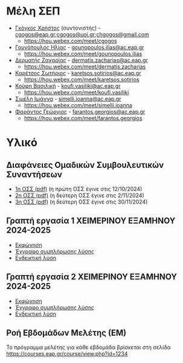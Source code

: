 # Μέλη ΣΕΠ

* [Γκόγκος Χρήστος](https://www.linkedin.com/in/christos-gogos-07a75bb) (συντονιστής)  - cgogos@eap.gr;cgogos@uoi.gr;chgogos@gmail.com
    * <https://hou.webex.com/meet/cgogos>
* [Γουνόπουλος Ηλίας](https://www.linkedin.com/in/eliasgounopoulos/) - gounopoulos.ilias@ac.eap.gr
    * <https://hou.webex.com/meet/gounopoulos.ilias>
* [Δερματής Ζαχαρίας](https://www.linkedin.com/in/zacharias-dermatis-80245a85/) - dermatis.zacharias@ac.eap.gr
    * <https://hou.webex.com/meet/dermatis.zacharias>
* [Καρέτσος Σωτήριος](https://www.linkedin.com/in/sotiris-karetsos-088b562a/) - karetsos.sotirios@ac.eap.gr
    * <https://hou.webex.com/meet/karetsos.sotirios>
* [Κούφη Βασιλική](https://www.linkedin.com/in/vassiliki-koufi-163a6512/) - koufi.vasiliki@ac.eap.gr
    * <https://hou.webex.com/meet/koufi.vasiliki>
* [Σιμέλη Ιωάννα](https://www.linkedin.com/in/ioannasimeli/) - simelli.ioanna@ac.eap.gr
    * <https://hou.webex.com/meet/simelli.ioanna>
* [Φαράντος Γεώργιος](https://www.linkedin.com/in/georgios-farantos-497931142/) - farantos.georgios@ac.eap.gr
    * <https://hou.webex.com/meet/farantos.georgios>


# Υλικό


## Διαφάνειες Ομαδικών Συμβουλευτικών Συναντήσεων

<!-- Οι διαφάνειες θα ανέβουν στο <https://courses.eap.gr/course/view.php?id=1234> στις 13/10/2024. -->

* [1η ΟΣΣ (pdf)](./resources/3/ΔΙΑΦΑΝΕΙΕΣ%201ΗΣ%20ΟΣΣ.pdf) (η πρώτη ΟΣΣ έγινε στις 12/10/2024)
* [2η ΟΣΣ (pdf)](./resources/3/ΔΙΑΦΑΝΕΙΕΣ%202ΗΣ%20ΟΣΣ.pdf) (η δεύτερη ΟΣΣ έγινε στις 2/11/2024)
* [3η ΟΣΣ (pdf)](./resources/3/ΔΙΑΦΑΝΕΙΕΣ%203ΗΣ%20ΟΣΣ.pdf) (η δεύτερη ΟΣΣ έγινε στις 30/11/2024)


## Γραπτή εργασία 1 ΧΕΙΜΕΡΙΝΟΥ ΕΞΑΜΗΝΟΥ 2024-2025

<!-- Η γραπτή εργασία 1 του τρέχοντος εξαμήνου αναρτήθηκε στις 10/10/2024 στο <https://courses.eap.gr/course/view.php?id=1234>. Η εκφώνησή της και η ενδεικτική λύση της θα ανέβει εδώ την επόμενη ημέρα της λήξης προθεσμίας υποβολής των εργασιών. -->
* [Εκφώνηση](./resources/3/fall_2024_2025_ge1.pdf)
* [Έγγραφο συμπλήρωσης λύσης](./resources/3/2024-25_DMD54_[toeponymosas]_GE1_[tmima].docx)
* [Ενδεικτική λύση](./resources/3/fall_2024_2025_ge1_sol.pdf)


## Γραπτή εργασία 2 ΧΕΙΜΕΡΙΝΟΥ ΕΞΑΜΗΝΟΥ 2024-2025 
<!-- Η γραπτή εργασία 2 του τρέχοντος εξαμήνου ανακοινώθηκε στις 1/11/2024 -->
* [Εκφώνηση](./resources/3/fall_2024_2025_ge2.pdf)
* [Έγγραφο συμπλήρωσης λύσης](./resources/3/2024-25_DMD54_[toeponymosas]_GE2_[tmima].docx)
* [Ενδεικτική λύση](./resources/fall_2024_2025_ge2_sol.pdf)


## Ροή Εβδομάδων Μελέτης (ΕΜ)

Το πρόγραμμα μελέτης για κάθε εβδομάδα βρίσκεται στη σελίδα <https://courses.eap.gr/course/view.php?id=1234>

<!-- 1. ΕΜ1: 01/10/2024-06/10/2024 - Η 1η εβδομάδα μελέτης εξετάζει το περιβάλλον ανάπτυξης συστημάτων, ορίζει την ανάλυση και σχεδίαση συστημάτων, περιγράφει το ρόλο του αναλυτή, την έννοια του κύκλου ζωής ανάπτυξης πληροφοριακών συστημάτων, το ρόλο εργαλείων CASE (Computer Aided Software Engineering) στην ανάπτυξη συστημάτων, περιγράφει την εξωτερική ανάθεση έργου, διάφορες πηγές λογισμικού, τρόπους αξιολόγησης έτοιμων λογισμικών και την έννοια της επαναχρησιμοποίησης. Μελετήστε από το βιβλίο: Valacich J.S., George J.F., Hoffer J.A. (2014). Ανάλυση και σχεδίαση πληροφοριακών συστημάτων, Εκδόσεις Τζιόλα, 5η έκδοση, ISBN: 978-960-418-449-1, το κεφάλαιο 1 (Το περιβάλλον ανάπτυξης συστημάτων) σελ. 1-23, το κεφάλαιο 2 (Οι πηγές του λογισμικού) σελ. 31-46   
2. ΕΜ2: 07/10/2024-13/10/2024 - Η 2η εβδομάδα μελέτης αφορά τη διαχείριση έργων Πληροφοριακών Συστημάτων (ΠΣ). Ειδικότερα, εξετάζει το ρόλο του αναλυτή συστημάτων ως διευθυντή ενός έργου ΠΣ, την έννοια των παραδοτέων όπως η μελέτη σκοπιμότητας και τη διαδικασία διαχείρισης έργου με φάσεις έναρξης, σχεδιασμού, εκτέλεσης και κλείσιμο έργου. Επιπλέον αναλύονται θέματα όπως η εκτίμηση μεγέθους και κόστους έργων, τα δικτυακά διαγράμματα  έργου, τα διαγράμματα Gantt, η τεχνική PERT, o χρονοπρογραμματισμός της κρίσιμης διαδρομής και η χρήση λογισμικών διαχείρισης έργων. Μελετήστε από το βιβλίο: Joey, G.F., Hoffer, J.A., Valacich, J.S. (2014) (5η έκδ.).  Ανάλυση και Σχεδίαση Πληροφοριακών Συστημάτων. Θεσσαλονίκη: Εκδόσεις Τζιόλα, ISBN: 978-960-418-449-1, το κεφάλαιο 3 (Το περιβάλλον ανάπτυξης συστημάτων) σελ. 51-87 
3. ΕΜ3: 14/10/2024-20/10/2024 - Στην 3η εβδομάδα μελέτης ασχολούμαστε με τις δύο πρώτες φάσεις του κύκλου ζωής ανάπτυξης συστημάτων, τη φάση σχεδιασμού και επιλογής συστημάτων και τη φάση ανάλυσης συστημάτων. Στην πρώτη φάση εξετάζεται η διαδικασία επιλογής έργων (αν υπάρχουν περισσότερα έργα που αιτούνται υλοποίησης) η έναρξη και ο σχεδιασμός τους. Στη δεύτερη φάση εξετάζεται το θέμα του προσδιορισμού απαιτήσεων. Αναλύονται θέματα όπως η εκτίμηση της δυνατότητας επίτευξης ενός έργου εξετάζοντας επιμέρους παράγοντες (τεχνικούς, πολιτικής κ.α.) και η ανάλυση κόστους/οφέλους. Στη συνέχεια εξετάζεται ο προσδιορισμός απαιτήσεων μέσω διενέργειας συνεντεύξεων, παρατήρησης εργαζομένων και ανάλυσης εταιρικών εγγράφων. Επιπλέον, παρουσιάζεται η πρωτοτυποποίηση και η Συλλογική Σχεδίαση Εφαρμογών (ΣΣΕ) ως μηχανισμοί εξαγωγής απαιτήσεων. Τέλος, αναλύεται η έννοια του ανασχεδιασμού επιχειρηματικών διεργασιών. Μελετήστε από το βιβλίο: Valacich J.S., George J.F., Hoffer J.A. (2014). Ανάλυση και σχεδίαση πληροφοριακών συστημάτων, Εκδόσεις Τζιόλα, 5η έκδοση, ISBN: 978-960-418-449-1, το κεφάλαιο 4 (Σχεδιασμός και επιλογή συστημάτων) σελ. 99-129 και το κεφάλαιο 5 (Προσδιορισμός των απαιτήσεων του συστήματος) σελ. 145-173.
4. ΕΜ4: 21/10/2024-27/10/2024 - Στην 4η εβδομάδα μελέτης παραμένουμε στη φάση ανάλυσης συστημάτων και εξετάζουμε το θέμα της δόμησης των απαιτήσεων του συστήματος και ειδικότερα τη μοντελοποίηση των διεργασιών με Διαγράμματα Ροής Δεδομένων (ΔΡΔ). Επισημαίνονται έννοιες των ΔΡΔ όπως η εξισορρόπηση και η αποσύνθεση και αναλύονται κανόνες ορθής δημιουργίας ΔΡΔ. Επιπλέον, παρουσιάζονται οδηγίες σχεδίασης ΔΡΔ και οι πίνακες αποφάσεων ως ένας τρόπος μοντελοποίησης της λογικής διεργασιών. Επίσης, παρουσιάζεται το BPMN (Business Process Model Notation) ως ένας πλέον σύγχρονος τρόπος μοντελοποίησης διεργασιών. Στις δραστηριότητες του μαθήματος υπάρχει μια (προαιρετική, χωρίς συμμετοχή στη βαθμολογία) δραστηριότητα για ΔΡΔ. Επίσης, στις διαφάνειες της 1ης ΟΣΣ υπάρχει μια άσκηση για BPMN μαζί με τη λύση της, δείτε τη λίγο αναλυτικότερα.
5. ΕΜ5: 28/10/2024-03/11/2024 - Η 5η εβδομάδα μελέτης εξετάζει την εννοιολογική μοντελοποίηση των δεδομένων, με σκοπό τη δημιουργία Βάσεων Δεδομένων που χρησιμοποιούνται σε Πληροφοριακά Συστήματα. Η μοντελοποίηση δεδομένων πραγματοποιείται κατά τη διάρκεια της φάσης ανάλυσης συστημάτων του κύκλου ζωής ανάπτυξης συστημάτων (SDLC). 
Στην εβδομάδα αυτή εξετάζονται σημαντικές έννοιες της μοντελοποίησης δεδομένων, όπως οι οντότητες, τα γνωρίσματα, τα κλειδιά και υποψήφια κλειδιά, και οι συσχετίσεις. 
Στη συνέχεια, εξετάζεται η ανάλυση απαιτήσεων με σκοπό τη δημιουργία μιας βάσης δεδομένων, ενώ παρουσιάζονται αναλυτικές οδηγίες για τη σχεδίαση ενός διαγράμματος οντοτήτων-συσχετίσεων (ERD- Entity Relationship Diagram). Μελετήστε από το βιβλίο: Valacich J.S., George J.F., Hoffer J.A. (2014). Ανάλυση και σχεδίαση πληροφοριακών συστημάτων, Εκδόσεις Τζιόλα, 5η έκδοση, ISBN: 978-960-418-449-1, το κεφάλαιο 7 (Εννοιολογική μοντελοποίηση δεδομένων) σελ. 225-261. Συμβουλευτείτε επίσης τις ιστοσελίδες: <https://www.freecodecamp.org/news/crows-foot-notation-relationship-symbols-and-how-to-read-diagrams/>  και <https://www.codeproject.com/Articles/878359/Data-Modelling-using-ERD-with-Crow-Foot-Notation>
6. ΕΜ6: Η 6η εβδομάδα μελέτης εξετάζει τη μετατροπή του διαγράμματος οντοτήτων – συσχετίσεων μίας βάσης δεδομένων στο σχεσιακό μοντέλο. Η μετατροπή του διαγράμματος οντοτήτων – συσχετίσεων στο σχεσιακό μοντέλο λαμβάνει υπόψη τις τρεις πρώτες μορφές κανονικοποίησης. Επίσης, την εβδομάδα αυτή εξετάζεται η σχεδίαση διεπαφών, φορμών και αναφορών, λαμβάνοντας υπόψη τις γενικές οδηγίες μορφοποίησης. διάταξης και ανατροφοδότησης του χρήστη. Μελετήστε από το βιβλίο: Valacich J.S., George J.F., Hoffer J.A. (2014). Ανάλυση και σχεδίαση πληροφοριακών συστημάτων, Εκδόσεις Τζιόλα, 5η έκδοση, ISBN: 978-960-418-449-1, το κεφάλαιο 8 (Σχεδίαση της διεπαφής ανθρώπου - υπολογιστή) σελ. 277-315 και το κεφάλαιο 9 (Σχεδίαση βάσεων δεδομένων ) σελ. 325-369
7. ΕΜ7: Η 7η εβδομάδα μελέτης πραγματεύεται την τέταρτη φάση του κύκλου ζωής ανάπτυξης συστημάτων. Ειδικότερα, εξετάζει το θέμα του προγραμματισμού των προδιαγραφών που έχουν καταρτιστεί στις προηγούμενες φάσεις, τον έλεγχο της ορθής λειτουργίας του Πληροφοριακού Συστήματος και την εγκατάσταση του έτσι ώστε να είναι διαθέσιμο στους τελικούς χρήστες. Περιγράφονται τα παραδοτέα που προκύπτουν. Επιπλέον, εξετάζει την τεκμηρίωση του συστήματος, την κατάρτιση και την υποστήριξή των χρηστών. Στη συνέχεια, εξηγούνται οι λόγοι που μπορούν να οδηγήσουν στην αποτυχία ενός Πληροφοριακού Συστήματος. Τέλος, αναλύεται το σημαντικό θέμα της συντήρησης Πληροφοριακών Συστημάτων. Μελετήστε από το βιβλίο: Valacich J.S., George J.F., Hoffer J.A. (2014). Ανάλυση και σχεδίαση πληροφοριακών συστημάτων, Εκδόσεις Τζιόλα, 5η έκδοση, ISBN: 978-960-418-449-1, το κεφάλαιο 10 (Υλοποίηση και λειτουργία συστημάτων) σελ. 379-421.
8. ΕΜ8: Η 8η εβδομάδα μελέτης εξερευνά τα Πληροφοριακά Συστήματα Ηλεκτρονικής Διακυβέρνησης, επικεντρώνοντας στο ευρωπαϊκό τοπίο και ιδιαίτερα στην Ελλάδα. Εξετάζει το πως υποστηρίζουν τις λειτουργίες του δημόσιου τομέα, παρέχουν υπηρεσίες στους πολίτες και ενισχύουν τη συμμετοχή των πολιτών στη διακυβέρνηση. Περιγράφονται τα 5 επίπεδα ωριμότητας υπηρεσιών ΗΔ και ο Δείκτης Ψηφιακής Οικονομίας και Κοινωνίας (DESI). Ιδιαίτερα για την Ελλάδα, τονίζεται ότι όλες οι δράσεις ΗΔ θα πρέπει να ευθυγραμμίζονται με τη σχετική νομοθεσία (Ν.4727/2020) και με την Εθνική Στρατηγική ΗΔ, όπως αυτή περιγράφεται στη Βίβλο Ψηφιακού Μετασχηματισμού 2020-2025. Παρουσιάζονται βασικές αρχές ΗΔ που έχουν προσδιοριστεί από την Ε.Ε., όπως η αρχή «μόνο-άπαξ» και ο ανοικτός χαρακτήρας των παρεχόμενων υπηρεσιών. Αναφέρονται οι κυριότερες αρχές σχεδιασμού νέων έργων (διαλειτουργικότητα, περιορισμός σπατάλης, απλούστευση διαδικασιών, μέριμνα βιωσιμότητας κ.α.), ο μετασχηματισμός υπηρεσιών σε ηλεκτρονικές και ο ανασχεδιασμός υπηρεσιών. Πραγματοποιείται αναφορά σε Δημόσιες Υπηρεσίες (ΔΥ) με ιδιαίτερη αξία για τους πολίτες, και σε ΔΥ με ιδιαίτερη αξία για τις επιχειρήσεις. Εξετάζεται η διαδικασία σχεδιασμού ψηφιακών υπηρεσιών, και ιδιαίτερα η σχεδίαση με επίκεντρο τον πολίτη καθώς και η συν-δημιουργία υπηρεσιών. Ακολουθεί μια σύντομη περιγραφή εμβληματικών έργων, όπως τα έργα TAXISNET και ΣΥΖΕΥΞΙΣ που προηγήθηκαν χρονικά, αλλά και πλέον πρόσφατα έργα όπως το Εθνικό Μητρώο Πολιτών, το G-Cloud (κυβερνητικό νέφος), το Κέντρο Διαλειτουργικότητας, η Εθνική Πολιτική Διοικητικών Διαδικασιών (Εθνικό Μητρώο Διοικητικών Διαδικασιών «Μίτος»,  Εθνικό Πρόγραμμα Απλούστευσης Διαδικασιών, Παρατηρητήριο Γραφειοκρατίας), η Εθνική Ακαδημία Ψηφιακών Ικανοτήτων κ.α. Τέλος παρουσιάζονται ιστοχώροι παροχής ΔΥ στην Ελλάδα, όπως το gov.gr και το gsis.gr. Μελετήστε την αναφορά «Ηλεκτρονική Διακυβέρνηση στη μετα-κορωνοϊό εποχή» και τις σελίδες 19-23, 29-38, 41-47 από τη «Βίβλο Ψηφιακού Μετασχηματισμού 2020-2025» 
9. EM9: Στην 9η  εβδομάδα μελέτης διερευνάται η εφαρμογή της Ηλεκτρονικής Διακυβέρνησης στην Ελλάδα. Εξετάζονται οι έξι στρατηγικοί άξονες του Ψηφιακού Μετασχηματισμού, και παρουσιάζονται τα πιο σημαντικά έργα Ηλεκτρονικής Διακυβέρνησης. Επίσης, δίνεται έμφαση στο Εθνικό Μητρώο Διοικητικών Διαδικασιών (ΜΙΤΟΣ) της Εθνικής Πολιτικής Διοικητικών Διαδικασιών. Διαβάστε τις παραγράφους 7.1.2, 7.2.2, 7.3.2, 7.4.2, 7.5.2 και 7.6.3 από τη βίβλο «Ψηφιακού Μετασχηματισμού 2020-2025»,  καθώς και το εκπαιδευτικό υλικό με θέμα: «Εισαγωγή στο ΜΙΤΟΣ-  ΕΜΔΔ» από την Επιμορφωτική Πύλη Ψηφιακών Υπηρεσιών (https://howto.gov.gr/mod/book/view.php?id=1517&chapterid=1626)
10. EM10: Η 10η εβδομάδα μελετά τη Θεωρία της Αιτιολογημένης Δράσης (TRM), το Μοντέλο Αποδοχής Τεχνολογίας (TAM) και τα μοντέλα ΤΑΜ2, ΤΑΜ3 και UTUAT, που προέκυψαν ως εκλεπτύνσεις του ΤΑΜ. Επίσης, εξετάζεται το Μοντέλο Αποδοχής Ηλεκτρονικής Διακυβέρνησης (GAM) και οι κύριες μεταβλητές που εντοπίζει ότι επηρεάζουν την υιοθέτηση της Ηλεκτρονικής Διακυβέρνησης. Μελετήστε τις διαφάνειες της εβδομάδας 10 από την παρουσίαση της 3ης ΟΣΣ. Συμπληρωματικά δείτε και τα ακόλουθα: <https://open.ncl.ac.uk/theories/1/technology-acceptance-model/>, <https://www.sciencedirect.com/science/article/abs/pii/S0740624X10000985>
11. EM11: Η 11η εβδομάδα μελέτης παρουσιάζει την έννοια της διαλειτουργικότητας και τους λόγους που την καθιστούν απαραίτητη για την παροχή ολοκληρωμένων δημοσίων υπηρεσιών. Περιγράφονται τα συστατικά του Ευρωπαϊκού Πλαισίου Διαλειτουργικότητας (European Interoperability Framework - EIF), στο οποίο στηρίζονται τα Εθνικά Πλαίσια Διαλειτουργικότητας των κρατών μελών της Ευρωπαϊκής Ένωσης. Ειδικότερα, παρουσιάζονται οι βασικές αρχές που πρέπει να διέπουν τη δημιουργία Πληροφοριακών Συστημάτων που παρέχουν Δημόσιες Υπηρεσίες. Επίσης, παρουσιάζονται  τα επίπεδα διαλειτουργικότητας καθώς και το εννοιολογικό μοντέλο για την παροχή ολοκληρωμένων δημοσίων υπηρεσιών. Ακόμη, γίνεται σύντομη αναφορά στο Παρατηρητήριο Εθνικών Πλαισίων Διαλειτουργικότητας (National Interoperability Framework Observatory - NIFO) στο οποίο αποτυπώνονται οι βασικές πολιτικές διαλειτουργικότητας των κρατών μελών της Ευρωπαϊκής Ένωσης. Επίσης, γίνεται σύντομη αναφορά στο IMAPS (Interoperability Maturity Assessment of a Public Service) που αποτελεί ένα προτεινόμενο από την Ευρωπαϊκή Ένωση εργαλείο αξιολόγησης της ωριμότητας της διαλειτουργικότητας μιας δημόσιας υπηρεσίας ενώ παράλληλα προτείνει δράσεις για τη βελτίωσή της. Μελετήστε το Ευρωπαϊκό Πλαίσιο Διαλειτουργικότητας https://eur-lex.europa.eu/legal-content/EL/TXT/PDF/?uri=CELEX:52017DC0134 
12. EM12: Κατά τη διάρκεια της 12ης εβδομάδας μελέτης θα γίνει μια αναφορά στο Εθνικό πλαίσιο διαλειτουργικότητας και στο κέντρο διαλειτουργικότητας, το οποίο φιλοξενεί βασικές διαδικτυακές υπηρεσίες  οι οποίες μπορεί να χρησιμοποιηθούν από διάφορους φορείς. Στη συνέχεια θα οριστούν οι διαδικτυακές υπηρεσίες (web services), ενώ θα γίνει αναφορά στις τεχνολογίες που διέπουν τη λειτουργία τους (π.χ. XML). Μελετήστε τις σελίδες 37-48, 53-66 από το νέο [Εθνικό Πλαίσιο Διαλειτουργικότητας](https://www.e-gif.gov.gr/wp-content/uploads/2022/06/%CE%A01_%CE%A0%CE%BB%CE%B1%CE%AF%CF%83%CE%B9%CE%BF_%CE%94%CE%B9%CE%B1%CE%BB%CE%B5%CE%B9%CF%84%CE%BF%CF%85%CF%81%CE%B3%CE%B9%CE%BA%CF%8C%CF%84%CE%B7%CF%84%CE%B1%CF%82_v1.1_new.pdf). Μελετήστε και το σχετικό εκπαιδευτικό υλικό από τις ιστοσελίδες <https://www.w3schools.com/xml>
Επισκεφτείτε την ιστοσελίδα του κέντρου διαλειτουργικότητας (ΚΕ.Δ) του Υπουργείου Ψηφιακής Διακυβέρνησης <https://www.gsis.gr/dimosia-dioikisi/ked> -->
      